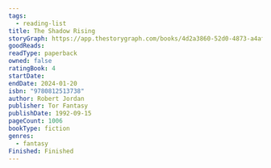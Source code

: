 ```yaml
---
tags:
  - reading-list
title: The Shadow Rising
storyGraph: https://app.thestorygraph.com/books/4d2a3860-52d0-4873-a4af-d3a48619bdb0/editions
goodReads:
readType: paperback
owned: false
ratingBook: 4
startDate:
endDate: 2024-01-20
isbn: "9780812513738"
author: Robert Jordan
publisher: Tor Fantasy
publishDate: 1992-09-15
pageCount: 1006
bookType: fiction
genres:
  - fantasy
Finished: Finished
---
```

